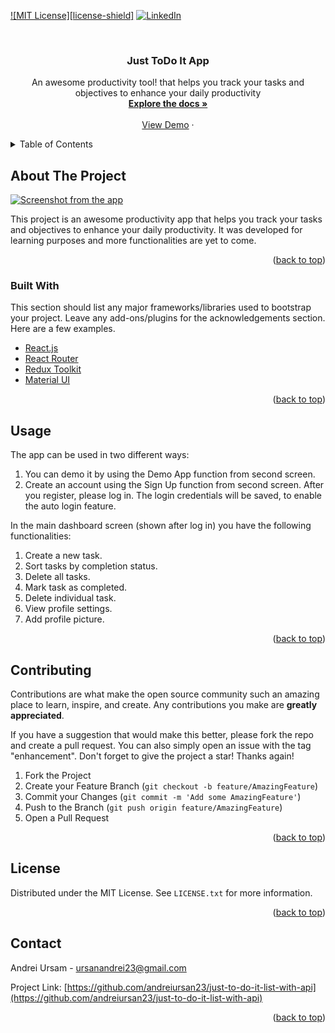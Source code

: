 <div id="top"></div>

[![MIT License][license-shield]][license-url]
[![LinkedIn][linkedin-shield]][linkedin-url]

<!-- PROJECT INTRO -->
<br />
<div align="center">
  <h3 align="center">Just ToDo It App</h3>

  <p align="center">
    An awesome productivity tool! that helps you track your tasks and objectives to enhance your daily productivity
    <br />
    <a href="https://github.com/andreiursan23/just-to-do-it-list-with-api"><strong>Explore the docs »</strong></a>
    <br />
    <br />
    <a href="https://just-to-do-it-app.netlify.app/#/login">View Demo</a>
    ·
  </p>
</div>

<!-- TABLE OF CONTENTS -->
<details>
  <summary>Table of Contents</summary>
  <ol>
    <li>
      <a href="#about-the-project">About The Project</a>
      <ul>
        <li><a href="#built-with">Built With</a></li>
      </ul>
    </li>
    <li><a href="#usage">Usage</a></li>
    <li><a href="#license">License</a></li>
    <li><a href="#contact">Contact</a></li>
  </ol>
</details>


<!-- ABOUT THE PROJECT -->

## About The Project

[![Screenshot from the app][product-screenshot]](https://example.com)

This project is an awesome productivity app that helps you track your tasks and objectives to enhance your daily productivity. It was developed for learning purposes and more functionalities are yet to come.

<p align="right">(<a href="#top">back to top</a>)</p>

### Built With

This section should list any major frameworks/libraries used to bootstrap your project. Leave any add-ons/plugins for the acknowledgements section. Here are a few examples.

- [React.js](https://reactjs.org/)
- [React Router](https://https://reactrouter.com/)
- [Redux Toolkit](https://redux-toolkit.js.org/)
- [Material UI](https://mui.com/)

<p align="right">(<a href="#top">back to top</a>)</p>


<!-- USAGE EXAMPLES -->

## Usage

The app can be used in two different ways:
1. You can demo it by using the Demo App function from second screen.
2. Create an account using the Sign Up function from second screen. After you register, please log in. The login credentials will be saved, to enable the auto login feature.

In the main dashboard screen (shown after log in) you have the following functionalities:
1. Create a new task.
2. Sort tasks by completion status.
3. Delete all tasks.
4. Mark task as completed.
5. Delete individual task.
6. View profile settings.
7. Add profile picture.

<p align="right">(<a href="#top">back to top</a>)</p>


<!-- CONTRIBUTING -->

## Contributing

Contributions are what make the open source community such an amazing place to learn, inspire, and create. Any contributions you make are **greatly appreciated**.

If you have a suggestion that would make this better, please fork the repo and create a pull request. You can also simply open an issue with the tag "enhancement".
Don't forget to give the project a star! Thanks again!

1. Fork the Project
2. Create your Feature Branch (`git checkout -b feature/AmazingFeature`)
3. Commit your Changes (`git commit -m 'Add some AmazingFeature'`)
4. Push to the Branch (`git push origin feature/AmazingFeature`)
5. Open a Pull Request

<p align="right">(<a href="#top">back to top</a>)</p>

<!-- LICENSE -->

## License

Distributed under the MIT License. See `LICENSE.txt` for more information.

<p align="right">(<a href="#top">back to top</a>)</p>

<!-- CONTACT -->

## Contact

Andrei Ursam - ursanandrei23@gmail.com

Project Link: [https://github.com/andreiursan23/just-to-do-it-list-with-api](https://github.com/andreiursan23/just-to-do-it-list-with-api)

<p align="right">(<a href="#top">back to top</a>)</p>

<!-- MARKDOWN LINKS & IMAGES -->
<!-- https://www.markdownguide.org/basic-syntax/#reference-style-links -->

[license-url]: https://github.com/andreiursan23/just-to-do-it-list-with-api/blob/main/LICENSE.txt
[linkedin-shield]: https://img.shields.io/badge/-LinkedIn-black.svg?style=for-the-badge&logo=linkedin&colorB=555
[linkedin-url]: https://www.linkedin.com/in/andreiursan/
[product-screenshot]: images/screenshot.png
